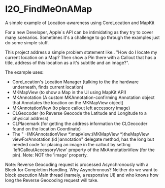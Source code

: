 I2O_FindMeOnAMap
================

A simple example of Location-awareness using CoreLocation and MapKit

For a new Developer, Apple`s API can be intimidating as they try to cover many scenarios.
Sometimes it's a challenge to go through the examples just do some simple stuff.

This project address a simple problem statement like..
"How do I locate my current location on a Map? 
Then show a Pin there with a Callout that has a title, address of this location as a it's subtitle and an image?".

The example uses:
- CoreLocation's Location Manager  (talking to the the hardware underneath, finds current location)
- MKMapView  (to show a Map in the UI using MapKit API)
- MKAnnotation (A custom MKAnnotation-confirming Annotation object that Annotates the location on the MKMapView object)
- MKAnnotationView (to place callout left accessory image)
- CLGeocoder (to Reverse Geocode the Latitude and Longitude to a physical address)
- CLPlacemark (for getting the address information the CLGeocoder found on the location Coordinate)
- The " -(MKAnnotationView *)mapView:(MKMapView *)theMapView viewForAnnotation:(id <MKAnnotation>)annotation" delegate method, has the long but needed code for placing an image in the callout by setting 'leftCalloutAccessoryView' property of the MkAnnotationView (for the pin). Note: NOT the 'image' property.

Note:
Reverse Geocoding request is processed Asynchronously with a Block for Completion Handling. 
Why Asynchronous? Neither do we want to block execution Main thread (namely, a responsive UI) and who knows how long the Reverse Geocoding request will take.
